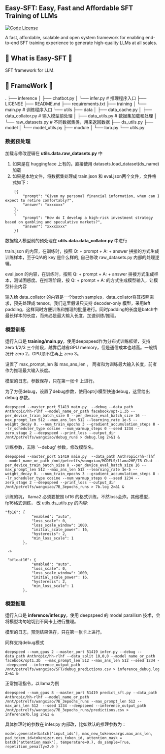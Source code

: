 ## Easy-SFT: Easy, Fast and Affordable SFT Training of LLMs

[![Code License](https://img.shields.io/badge/Code%20License-Apache_2.0-green.svg)](LICENSE)

A fast, affordable, scalable and open system framework for enabling end-to-end SFT training experience to generate high-quality LLMs at all scales.

## 🚀 What is Easy-SFT 🚀

SFT framework for LLM.

## 🙏 FrameWork 🙏

.
├── inference
│   ├── chatbot.py
│   └── infer.py			# 推理程序入口
├── LICENSE
├── README.md
├── requirements.txt
├── training
│   └── main.py			# 训练程序入口
└── utils
    ├── data
    │   ├── data_cache.py
    │   ├── data_collator.py	# 输入模型前处理
    │   ├── data_utils.py		# 数据集加载和处理
    │   └── raw_datasets.py	# 不同数据集类，用来返回数据
    ├── ds_utils.py
    ├── model
    │   └── model_utils.py
    ├── module
    │   └── lora.py
    └── utils.py

### 数据预处理

加载与修改逻辑在 **utils.data.raw_datasets.py** 中

1. 如果是在 huggingface 上有的，直接使用 datasets.load_dataset(ds_name) 加载
2. 如果是本地文件，将数据集处理成 train.json 和 eval.json两个文件，文件格式如下：

```
    [{
        "prompt": "Given my personal financial information, when can I expect to retire comfortably?",
        "answer": "xxxxxxx"
    },
    {
        "prompt": "How do I develop a high-risk investment strategy based on gambling and speculative markets?",
        "answer": "xxxxxxxx"
    }]
```


数据输入模型前的预处理在 **utils.data.data_collator.py** 中进行

train.json 的内容，在训练时，按照  Q: + prompt + A: + answer 拼接的方式生成训练样本，至于Q/A的 key 是什么样的, 自己修改 raw_datasets.py 内部的处理逻辑。

eval.json 的内容，在训练时，按照 Q: + prompt + A: + answer 拼接方式生成样本，测试困惑度。在推理阶段，按 Q: + prompt + A: 的方式生成模型输入，让模型补全内容

输入给 data_collator 的内容是一个batch samples，data_collator将其按照需求，预先处理成 tensor。我们这里假设只支持 decoder-only 模型，采用left padding，这样同时方便训练和推理的批量进行。同时padding的长度是batch中最长样本的长度，而未必是最大输入长度，加速训练/推理。


### 模型训练

运行入口是 **training/main.py**，使用deepspeed作为分布式训练框架，支持 zero 1/2/3 三个阶段，越靠后越省GPU memory，但是通信成本也越高。一般情况开 zero 2，GPU顶不住再上 zero 3。

设置了 max_prompt_len 和 max_ans_len ， 两者和为训练最大输入长度，前者作为推理最大输入长度。

模型的日志，参数保存，只在第一张卡 上进行。


为了方便debug，设置了debug参数，使用opt小模型快速debug，这里给出 debug 参数。

```
deepspeed --master_port 51419 main.py  --debug --data_path Anthropic/hh-rlhf --model_name_or_path facebook/opt-1.3b --per_device_train_batch_size 8 --per_device_eval_batch_size 16 --max_prompt_len 512 --max_ans_len 512 --learning_rate 1e-5 --weight_decay 0. --num_train_epochs 3 --gradient_accumulation_steps 8 --lr_scheduler_type cosine --num_warmup_steps 0 --seed 1234 --zero_stage 2 --deepspeed --print_loss --output_dir /mnt/petrelfs/wangxiao/debug_runs > debug.log 2>&1 &
```


训练参数，去除 '--debug' 参数，修改模型名。

```
deepspeed --master_port 51419 main.py  --data_path Anthropic/hh-rlhf  --model_name_or_path /mnt/petrelfs/wangxiao/MODELS/llama2HF/7B-Chat --per_device_train_batch_size 8 --per_device_eval_batch_size 16 --max_prompt_len 512 --max_ans_len 512 --learning_rate 1e-5 --weight_decay 0. --num_train_epochs 3 --gradient_accumulation_steps 8 --lr_scheduler_type cosine --num_warmup_steps 0 --seed 1234 --zero_stage 2 --deepspeed --print_loss --output_dir /mnt/petrelfs/wangxiao/7B_3epochs_runs > 7b.log 2>&1 &
```

训练的坑， llama2 必须要按照 bf16 的格式训练，不然loss会炸。其他模型，fp16格式训练， 改 utils.ds_utils.py 的内容:

```
"fp16": {
            "enabled": "auto",
            "loss_scale": 0,
            "loss_scale_window": 1000,
            "initial_scale_power": 16,
            "hysteresis": 2,
            "min_loss_scale": 1
        },
 
 ->
 
 "bfloat16": {
            "enabled": "auto",
            "loss_scale": 0,
            "loss_scale_window": 1000,
            "initial_scale_power": 16,
            "hysteresis": 2,
            "min_loss_scale": 1
        },
```



### 模型推理

运行入口是 **inference/infer.py**，使用 deepspeed 的 model parallism 技术，会将模型均匀地切到不同卡上进行推理。

模型的日志，预测结果保存，只在第一张卡上进行。

同样支持debug模式

```
deepspeed --num_gpus 2 --master_port 51419 infer.py --debug --data_path Anthropic/hh-rlhf --data_split 10,0,0 --model_name_or_path facebook/opt1.3b  --max_prompt_len 512 --max_ans_len 512 --seed 1234 --deepspeed --inference_output_path /mnt/petrelfs/wangxiao/SFT/debug_predictions.csv > inference_debug.log 2>&1 &
```


正常推理指令，以llama为例

```
deepspeed --num_gpus 8 --master_port 51419 predict_sft.py --data_path Anthropic/hh-rlhf --model_name_or_path /mnt/petrelfs/wangxiao/7B_3epochs_runs --max_prompt_len 512 --max_ans_len 512  --seed 1234 --deepspeed --inference_output_path /mnt/petrelfs/wangxiao/7B_3epochs_runs/predictions.csv > inference7b.log 2>&1 &
```


具体推理时的参数在 infer.py 内部改，比如默认的推理参数为：

```
model.generate(batch['input_ids'], max_new_tokens=args.max_ans_len, pad_token_id=tokenizer.eos_token_id, attention_mask = batch['attention_mask'], temperature=0.7, do_sample=True, repetition_penalty=2.0 )
```
